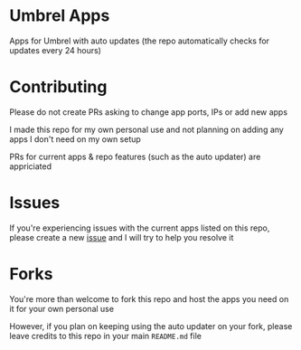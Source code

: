 # Umbrel Apps
Apps for Umbrel with auto updates (the repo automatically checks for updates every 24 hours)

# Contributing
Please do not create PRs asking to change app ports, IPs or add new apps

I made this repo for my own personal use and not planning on adding any apps I don't need on my own setup

PRs for current apps & repo features (such as the auto updater) are appriciated

# Issues

If you're experiencing issues with the current apps listed on this repo, please create a new [issue](https://github.com/ShonP40/umbrel-apps/issues) and I will try to help you resolve it

# Forks
You're more than welcome to fork this repo and host the apps you need on it for your own personal use

However, if you plan on keeping using the auto updater on your fork, please leave credits to this repo in your main `README.md` file
